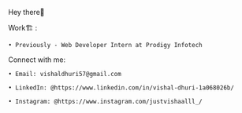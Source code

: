 Hey there👋

Work🏗️ : 

    • Previously - Web Developer Intern at Prodigy Infotech 

Connect with me: 

    • Email: vishaldhuri57@gmail.com 

    • LinkedIn: @https://www.linkedin.com/in/vishal-dhuri-1a068026b/

    • Instagram: @https://www.instagram.com/justvishaalll_/
